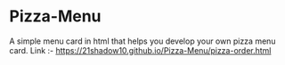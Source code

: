 # Pizza-Menu
A simple menu card in html that helps you develop your own pizza menu card.
Link :- https://21shadow10.github.io/Pizza-Menu/pizza-order.html
